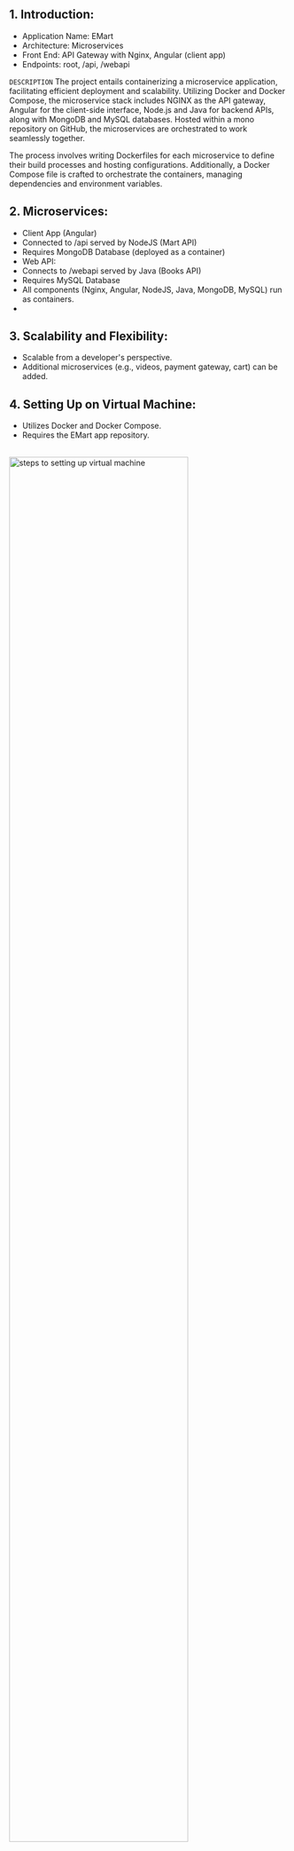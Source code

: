 <h2>1. Introduction:</h2>

   - Application Name: EMart</b>
   - Architecture: Microservices
   - Front End: API Gateway with Nginx, Angular (client app)
   - Endpoints: root, /api, /webapi

`DESCRIPTION`
The project entails containerizing a microservice application, facilitating efficient deployment and scalability. Utilizing Docker and Docker Compose, the microservice stack includes NGINX as the API gateway, Angular for the client-side interface, Node.js and Java for backend APIs, along with MongoDB and MySQL databases. Hosted within a mono repository on GitHub, the microservices are orchestrated to work seamlessly together.

The process involves writing Dockerfiles for each microservice to define their build processes and hosting configurations. Additionally, a Docker Compose file is crafted to orchestrate the containers, managing dependencies and environment variables.

<h2>2. Microservices:</h2>

   - Client App (Angular)</b>
   - Connected to /api served by NodeJS (Mart API)
   - Requires MongoDB Database (deployed as a container)
   - Web API:
   - Connects to /webapi served by Java (Books API)
   - Requires MySQL Database
   - All components (Nginx, Angular, NodeJS, Java, MongoDB, MySQL) run as containers.
   - 
<h2>3. Scalability and Flexibility:</h2>

   - Scalable from a developer's perspective.
   - Additional microservices (e.g., videos, payment gateway, cart) can be added.

<h2>4. Setting Up on Virtual Machine:</h2>

   - Utilizes Docker and Docker Compose.
   - Requires the EMart app repository.

<br/>
<img src="https://i.imgur.com/Rne9sZd.png" height="80%" width="80%" alt="steps to setting up virtual machine"/>
<br />

<h2>5. Steps for Setup:</h2>

   - Clone the EMart app repository.</b>
   - Open Docker Compose YAML file.
   - Run Docker Compose commands
   - Build images and run containers.

<br/>
<img src="https://i.imgur.com/3mfvAyA.png" height="80%" width="80%" alt="steps for setup"/>
<br />
<h2>Now the containers are running:</h2> <br/>
<img src="https://i.imgur.com/VPx0W4P.png" height="80%" width="80%" alt="containers"/>
<br />

<h2>6. Accessing the Application:</h2>

   - Access the application through the browser using the VM's IP address and port 80.</b>
   - Interact with the front end and register a user.
   - Demonstrates interaction with NodeJS (MongoDB) and Java (MySQL)

<h2>Copy the ip address of the VM:</h2> <br/>
<img src="https://i.imgur.com/yWvLnCv.png" height="80%" width="80%" alt="ip address"/>
<br />

<h2>access the application through the browser using the VM's IP address:</h2> <br/>
<img src="https://i.imgur.com/U4eQlNO.png" height="80%" width="80%" alt="application"/>
<br />

<h2>Interact with the front end and register a user(Register and Login):</h2> <br/>
<img src="https://i.imgur.com/Yieo75C.png" height="80%" width="80%" alt="to Sign up"/>
<br />
<br />
<img src="https://i.imgur.com/nK6KYAS.png" height="80%" width="80%" alt="to register"/>
<br />
<br />

<br/>
<img src="https://i.imgur.com/ZnmVfNw.png" height"80%" width="80%" alt="Login to the application"/>
<br />
<br />

That's Micro-service Application working on Docker platform
